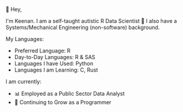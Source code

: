 👋 Hey,

I'm Keenan. I am a self-taught autistic R Data Scientist :mage: I also have a Systems/Mechanical Engineering (non-software) background. 

My Languages:
- Preferred Language: R
- Day-to-Day Languages: R & SAS
- Languages I have Used: Python
- Languages I am Learning: C, Rust

I am currently:

- 📊 Employed as a Public Sector Data Analyst
- 🧠 Continuing to Grow as a Programmer

<!---
Senpai-Eeyore/Senpai-Eeyore is a ✨ special ✨ repository because its `README.md` (this file) appears on your GitHub profile.
You can click the Preview link to take a look at your changes.
--->
